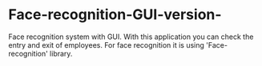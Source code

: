 # Face-recognition-GUI-version-

Face recognition system with GUI.
With this application you can check the entry and exit of employees.
For face recognition it is using 'Face-recognition' library.
